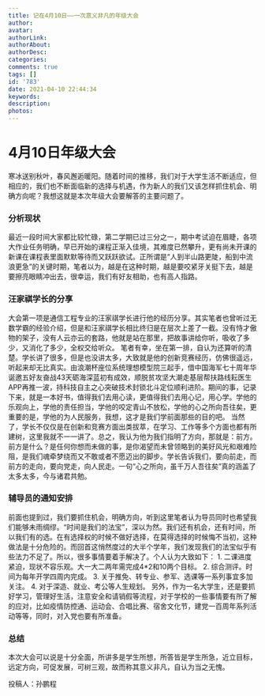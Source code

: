 ```yaml
---
title: 记在4月10日——一次意义非凡的年级大会
author: 
avatar: 
authorLink: 
authorAbout: 
authorDesc: 
categories: 
comments: true
tags: []
id: '783'
date: 2021-04-10 22:44:34
keywords:
description:
photos:
---
```


# 4月10日年级大会

寒冰送别秋叶，春风邂逅暖阳。随着时间的推移，我们对于大学生活不断适应，但相应的，我们也不断面临新的选择与机遇，作为新人的我们又该怎样抓住机会、明确方向呢？我想这就是本次年级大会要解答的主要问题了。

### 分析现状

最近一段时间大家都比较忙碌，第二学期已过三分之一，期中考试迫在眉睫，各项大作业任务明确，早已开始的课程正渐入佳境，其难度已然攀升，更有尚未开课的新课在课程表里面默默等待而又跃跃欲试。正所谓是“人到半山路更陡，船到中流浪更急”的关键时期，笔者以为，越是在这种时期，越是要咬紧牙关挺下去，越是要擦亮眼睛冲出去，很幸运，我们有好友相助，也有高人指路。

### 汪家祺学长的分享

大会第一项是通信工程专业的汪家祺学长进行他的经历分享。其实笔者也曾听过无数学霸的经验介绍，但是和汪家祺学长相比终归是在层次上差了一截。没有恃才傲物的架子，没有人云亦云的套路，他就是站在那里，把故事讲给你听，吸收了多少，又消化了多少，全权交给听众。 笔者有幸，坐在第一排，自认为还算听的清楚。学长讲了很多，但是也没讲太多，大致就是他的创新竞赛经历，仿佛很遥远，听起来却无比真实。由浪潮杯座位系统理想模型院三起手，借中国海军七十周年华诞邀五好友奋战43天砺海深蓝初有成效，顺脱贫攻坚大潮走基层帮扶路线耘医生APP再推一波，持科技自主之心突破技术封锁北斗定位顺利进阶。期间的事，记录下来，就是一本好书，值得我们去用心读，更值得我们去用心记，用心学。学他的乐观向上，学他的责任担当，学他的咬定青山不放松，学他的心之所向吾往矣，更重要的是，学他的为人民服务，我想，这才是我们学前面那些的目的吧。 当然了，学长不仅仅是在创新和竞赛方面出类拔萃，在学习、工作等多个方面也都有所建树，这里我就不一一讲了。总之，我认为他为我们指明了方向，那就是：前方。 前方是什么？是任何你想而未做的事，是你渴望而未曾领略到的美好风光和艰难险阻，是我们魂牵梦绕而又不敢或者不愿迈出的脚步。学长告诉我们，要向前走，而前方的走向，要向党走，向人民走。一句“心之所向，虽千万人吾往矣”真的涵盖了太多太多，今与诸君共勉。

### 辅导员的通知安排

前面也提到过，我们要抓住机会，明确方向，听到这里笔者认为导员同时也希望我们能够未雨绸缪。“时间是我们的法宝”，深以为然。我们还有机会，还有时间，所以我们有的选。在有选择权的时候不做好选择，在莫得选择的时候悔不当初，这种做法是十分危险的。而回首这悄然度过的大半个学年，我们发现我们的法宝似乎有些法力不足了。所以，很多事情要着手解决了。个人认为大致如下： 1. 二课进度紧迫，现状不容乐观。大一大二两年需完成4\*2和10两个目标。 2. 综合测评。时间为每年开学四周内完成。 3. 关于推免、转专业、参军、选课等一系列事宜多加关注。 4. 对于深造、就业、考公等人生规划。 另外，作为一名大学生，还是要抓好学习，管理好生活，注意安全和请销假等流程，对于学校的一些事情要有所了解的应对，比如疫情防控通、运动会、合唱比赛、宿舍文化节，建党一百周年系列活动等等，同时，对入党也要有所准备。

### 总结

本次大会可以说是十分全面，所讲多是学生所想，所答皆是学生所急，近立目标，远定方向，可促发展，可树三观，故而称其意义非凡，自认为当之无愧。

投稿人：孙鹏程